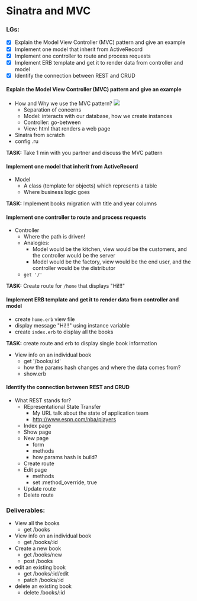 # Sinatra and MVC

### LGs:
- [x] Explain the Model View Controller (MVC) pattern and give an example
- [x] Implement one model that inherit from ActiveRecord
- [x] Implement one controller to route and process requests
- [x] Implement ERB template and get it to render data from controller and model
- [x] Identify the connection between REST and CRUD

#### **Explain the Model View Controller (MVC) pattern and give an example**
* How and Why we use the MVC pattern?
![](https://i.imgur.com/HlICHEU.png)
    * Separation of concerns
    * Model: interacts with our database, how we create instances
    * Controller: go-between
    * View: html that renders a web page
* Sinatra from scratch
* config .ru

**TASK:** Take 1 min with you partner and discuss the MVC pattern
    
#### **Implement one model that inherit from ActiveRecord**
* Model
    * A class (template for objects) which represents a table
    * Where business logic goes

**TASK:** Implement books migration with title and year columns
    
#### **Implement one controller to route and process requests**
* Controller
    * Where the path is driven!
    * Analogies:
        * Model would be the kitchen, view would be the customers, and the controller would be the server
        * Model would be the factory, view would be the end user, and the controller would be the distributor
    * `get '/'`

**TASK:** Create route for `/home` that displays "Hi!!!"

#### **Implement ERB template and get it to render data from controller and model**
* create `home.erb` view file
* display message "Hi!!!" using instance variable
* create `index.erb` to display all the books

**TASK:** create route and erb to display single book information
* View info on an individual book
    * get '/books/:id'
    * how the params hash changes and where the data comes from?
    * show.erb

#### **Identify the connection between REST and CRUD**
* What REST stands for?
    * REpresentational State Transfer
        * My URL talk about the state of application team
        * http://www.espn.com/nba/players
    * Index page
    * Show page
    * New page
        * form
        * methods
        * how params hash is build?
    * Create route
    * Edit page
        * methods
        * set :method_override, true
    * Update route
    * Delete route


### Deliverables:
* View all the books
    * get /books
* View info on an individual book
    * get /books/:id
* Create a new book
    * get /books/new
    * post /books
* edit an existing book
    * get /books/:id/edit
    * patch /books/:id
* delete an existing book
    * delete /books/:id
